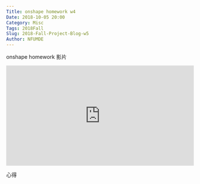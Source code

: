 ```yaml
---
Title: onshape homework w4
Date: 2018-10-05 20:00
Category: Misc
Tags: 2018Fall
Slug: 2018-Fall-Project-Blog-w5
Author: NFUMDE
---
```


 onshape homework 影片
 
<!-- PELICAN_END_SUMMARY -->

<div style="position:relative;height:0;padding-bottom:53.65%"><iframe src="https://www.youtube.com/embed/ZCd_uYT5kyI?ecver=2" style="position:absolute;width:100%;height:100%;left:0" width="671" height="360" frameborder="0" allow="autoplay; encrypted-media" allowfullscreen></iframe></div>

 心得





